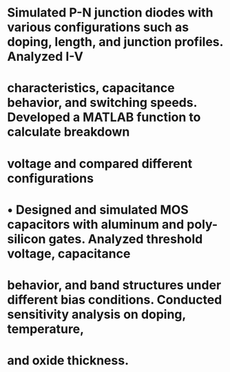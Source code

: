 # Simulated P-N junction diodes with various configurations such as doping, length, and junction profiles. Analyzed I-V
# characteristics, capacitance behavior, and switching speeds. Developed a MATLAB function to calculate breakdown
# voltage and compared different configurations
# • Designed and simulated MOS capacitors with aluminum and poly-silicon gates. Analyzed threshold voltage, capacitance
# behavior, and band structures under different bias conditions. Conducted sensitivity analysis on doping, temperature,
# and oxide thickness.
